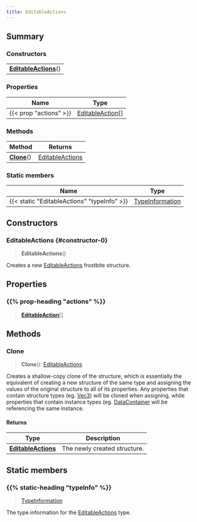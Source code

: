 ```yaml
---
title: EditableActions
---
```



## Summary
### Constructors
| |
| ----------- |
| **[EditableActions](#constructor-0)**() |

### Properties
| Name | Type |
| ---- | ---- |
| {{< prop "actions" >}} | [EditableAction](/vext/ref/fb/editableaction)[] |

### Methods
| Method | Returns |
| ------ | ---- |
| **[Clone](#clone)**() | [EditableActions](/vext/ref/fb/editableactions) |

### Static members
| Name | Type |
| ---- | ---- |
| {{< static "EditableActions" "typeInfo" >}} | [TypeInformation](/vext/ref/shared/class/typeinformation) |

## Constructors
### EditableActions {#constructor-0}
> **EditableActions**()

Creates a new [EditableActions](/vext/ref/fb/editableactions) frostbite structure.

## Properties
### {{% prop-heading "actions" %}}
> **[EditableAction](/vext/ref/fb/editableaction)**[]

## Methods
### Clone
> **Clone**(): [EditableActions](/vext/ref/fb/editableactions)

Creates a shallow-copy clone of the structure, which is essentially the equivalent of creating a new structure of the same type and assigning the values of the original structure to all of its properties. Any properties that contain structure types (eg. [Vec3](/vext/ref/shared/class/vec3)) will be cloned when assigning, while properties that contain instance types (eg. [DataContainer](/vext/ref/shared/class/datacontainer) will be referencing the same instance.

#### Returns
| Type | Description |
| ---- | ----------- |
| **[EditableActions](/vext/ref/fb/editableactions)** | The newly created structure. |

## Static members
### {{% static-heading "typeInfo" %}}
> [TypeInformation](/vext/ref/shared/class/typeinformation)

The type information for the [EditableActions](/vext/ref/fb/editableactions) type.

